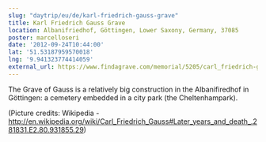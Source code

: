 ```yaml
---
slug: "daytrip/eu/de/karl-friedrich-gauss-grave"
title: Karl Friedrich Gauss Grave
location: Albanifriedhof, Göttingen, Lower Saxony, Germany, 37085
poster: marcelloseri
date: '2012-09-24T10:44:00'
lat: '51.53187959570018'
lng: '9.941323774414059'
external_url: https://www.findagrave.com/memorial/5205/carl_friedrich-gauss
---
```


The Grave of Gauss is a relatively big construction in the Albanifiredhof in Göttingen: a cemetery embedded in a city park (the Cheltenhampark).

(Picture credits: Wikipedia - http://en.wikipedia.org/wiki/Carl_Friedrich_Gauss#Later_years_and_death_.281831.E2.80.931855.29)
